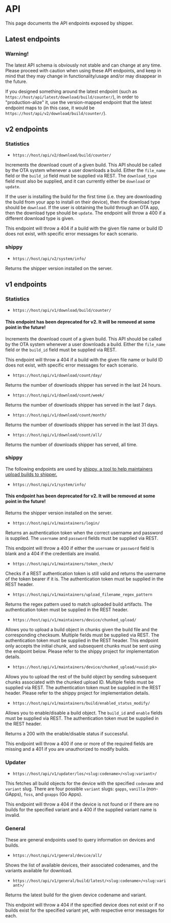 # API

This page documents the API endpoints exposed by shipper.

## Latest endpoints

### Warning!

The latest API schema is obviously not stable and can change at any time. Please proceed with caution when using these API endpoints, and keep in mind that they may change in functionality/usage and/or may disappear in the future.

If you designed something around the latest endpoint (such as `https://host/api/latest/download/build/counter/`), in order to "production-alize" it, use the version-mapped endpoint that the latest endpoint maps to (in this case, it would be `https://host/api/v2/download/build/counter/`).

## v2 endpoints

### Statistics

 - `https://host/api/v2/download/build/counter/`

Increments the download count of a given build. This API should be called by the OTA system whenever a user downloads a build. Either the `file_name` field or the `build_id` field must be supplied via REST. The `download_type` field must also be supplied, and it can currently either be `download` or `update`.

If the user is installing the build for the first time (i.e. they are downloading the build from your app to install on their device), then the download type should be `download`. If the user is obtaining the build through an OTA app, then the download type should be `update`. The endpoint will throw a 400 if a different download type is given.

This endpoint will throw a 404 if a build with the given file name or build ID does not exist, with specific error messages for each scenario.


### shippy

 - `https://host/api/v2/system/info/`

Returns the shipper version installed on the server.


## v1 endpoints

### Statistics

 - `https://host/api/v1/download/build/counter/`

#### This endpoint has been deprecated for v2. It will be removed at some point in the future!

Increments the download count of a given build. This API should be called by the OTA system whenever a user downloads a build. Either the `file_name` field or the `build_id` field must be supplied via REST.

This endpoint will throw a 404 if a build with the given file name or build ID does not exist, with specific error messages for each scenario.

 - `https://host/api/v1/download/count/day/`

Returns the number of downloads shipper has served in the last 24 hours.

 - `https://host/api/v1/download/count/week/`

Returns the number of downloads shipper has served in the last 7 days.

 - `https://host/api/v1/download/count/month/`

Returns the number of downloads shipper has served in the last 31 days.

 - `https://host/api/v1/download/count/all/`

Returns the number of downloads shipper has served, all time.

### shippy

The following endpoints are used by [shippy, a tool to help maintainers upload builds to shipper.](https://github.com/ericswpark/shippy)

 - `https://host/api/v1/system/info/`

 #### This endpoint has been deprecated for v2. It will be removed at some point in the future!

Returns the shipper version installed on the server.

 - `https://host/api/v1/maintainers/login/`

Returns an authentication token when the correct username and password is supplied. The `username` and `password` fields must be supplied via REST.

This endpoint will throw a 400 if either the `username` or `password` field is blank and a 404 if the credentials are invalid.

 - `https://host/api/v1/maintainers/token_check/`

Checks if a REST authentication token is still valid and returns the username of the token bearer if it is. The authentication token must be supplied in the REST header.

 - `https://host/api/v1/maintainers/upload_filename_regex_pattern`

Returns the regex pattern used to match uploaded build artifacts. The authentication token must be supplied in the REST header.

 - `https://host/api/v1/maintainers/device/chunked_upload/`

Allows you to upload a build object in chunks given the build file and the corresponding checksum. Multiple fields must be supplied via REST. The authentication token must be supplied in the REST header. This endpoint only accepts the initial chunk, and subsequent chunks must be sent using the endpoint below. Please refer to the shippy project for implementation details.

 - `https://host/api/v1/maintainers/device/chunked_upload/<uuid:pk>`

Allows you to upload the rest of the build object by sending subsequent chunks associated with the chunked upload ID. Multiple fields must be supplied via REST. The authentication token must be supplied in the REST header. Please refer to the shippy project for implementation details.

 - `https://host/api/v1/maintainers/build/enabled_status_modify/`

Allows you to enable/disable a build object. The `build_id` and `enable` fields must be supplied via REST. The authentication token must be supplied in the REST header.

Returns a 200 with the enable/disable status if successful.

This endpoint will throw a 400 if one or more of the required fields are missing and a 401 if you are unauthorized to modify builds.

### Updater

 - `https://host/api/v1/updater/los/<slug:codename>/<slug:variant>/`

This fetches all build objects for the device with the specified `codename` and `variant` slug. There are four possible `variant` slugs: `gapps`, `vanilla` (non-GApps), `foss`, and `goapps` (Go Apps).

This endpoint will throw a 404 if the device is not found or if there are no builds for the specified variant and a 400 if the supplied variant name is invalid.

### General

These are general endpoints used to query information on devices and builds.

 - `https://host/api/v1/general/device/all/`

Shows the list of available devices, their associated codenames, and the variants available for download.

 - `https://host/api/v1/general/build/latest/<slug:codename>/<slug:variant>/`

Returns the latest build for the given device codename and variant.

This endpoint will throw a 404 if the specified device does not exist or if no builds exist for the specified variant yet, with respective error messages for each.
